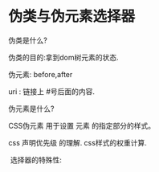 # 伪类与伪元素选择器

伪类是什么?



伪类的目的:拿到dom树元素的状态.



伪元素: before,after



uri : 链接上 #号后面的内容.



伪元素是什么?

CSS伪元素 用于设置 元素 的指定部分的样式。



css 声明优先级 的理解. css样式的权重计算.

​	选择器的特殊性: